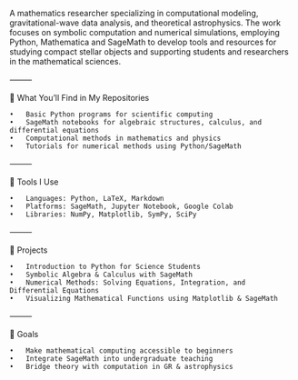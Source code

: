A mathematics researcher specializing in computational modeling, gravitational-wave data analysis, and theoretical astrophysics. The work focuses on symbolic computation and numerical simulations, employing Python, Mathematica and SageMath to develop tools and resources for studying compact stellar objects and supporting students and researchers in the mathematical sciences.

⸻

📘 What You’ll Find in My Repositories

	•	Basic Python programs for scientific computing
	•	SageMath notebooks for algebraic structures, calculus, and differential equations
	•	Computational methods in mathematics and physics
	•	Tutorials for numerical methods using Python/SageMath

⸻

🧰 Tools I Use

	•	Languages: Python, LaTeX, Markdown
	•	Platforms: SageMath, Jupyter Notebook, Google Colab
	•	Libraries: NumPy, Matplotlib, SymPy, SciPy

⸻

📌 Projects

	•	Introduction to Python for Science Students
	•	Symbolic Algebra & Calculus with SageMath
	•	Numerical Methods: Solving Equations, Integration, and Differential Equations
	•	Visualizing Mathematical Functions using Matplotlib & SageMath

⸻

🎯 Goals

	•	Make mathematical computing accessible to beginners
	•	Integrate SageMath into undergraduate teaching
	•	Bridge theory with computation in GR & astrophysics

